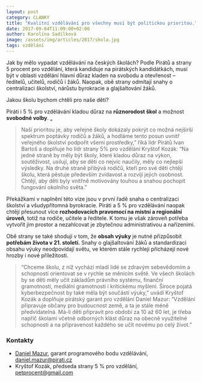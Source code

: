 ```yaml
---
layout: post
category: CLANKY
title: "Kvalitní vzdělávání pro všechny musí být politickou prioritou."
date: 2017-09-04T11:09:00+02:00
author: Karolína Sadílková
image: /assets/img/articles/2017/skola.jpg
tags: vzdělání
---
```


Jak by mělo vypadat vzdělávání na českých školách? Podle Pirátů a strany 5 procent pro vzdělání, která kandiduje na pirátských kandidátkách, musí být v oblasti vzdělání hlavní důraz kladen na svobodu a otevřenost – ředitelů, učitelů, rodičů i žáků. Naopak, obě strany odmítají snahy o centralizaci školství, nárůstu byrokracie a glajšaltování žáků.

Jakou školu bychom chtěli pro naše děti?
 
Piráti i 5 % pro vzdělávání kladou důraz na **různorodost škol** a možnost **svobodné volby**. „

> Naší prioritou je, aby veřejné školy dokázaly pokrýt co možná nejširší spektrum poptávky rodičů a žáků, a hodláme tento posun uvnitř veřejného školství podpořit všemi prostředky,” říká lídr Pirátů Ivan Bartoš a doplňuje ho lídr strany 5% pro vzdělání Kryštof Kozák: “Na jedné straně by měly být školy, které kladou důraz na výkon, soutěživost, usilují, aby se děti co nejvíc naučily, měly co nejlepší výsledky. Na druhé straně přibývá rodičů, kteří pro své děti chtějí školu, která pěstuje především zvídavost a rozvíjí jejich osobnost. Chtějí, aby děti byly vnitřně motivovány touhou a snahou pochopit fungování okolního světa.” 

Překážkami v naplnění této vize jsou v první řadě snaha o centralizaci školství a všudypřítomná byrokracie. Piráti a 5 % pro vzdělávání naopak chtějí přesunout více **rozhodovacích pravomocí na místní a regionální úroveň**, totiž na rodiče, učitele a ředitele. K tomu je však zároveň potřeba vytvořit jim prostor a nezahlcovat je zbytečnou administrativou a nařízeními.

Obě strany se také shodují v tom, že **obsah výuky** je nutné přizpůsobit **potřebám života v 21. století.** Snahy o glajšaltování žáků a standardizaci obsahu výuky neodpovídají světu, ve kterém stále rychleji přicházejí nové hrozby i nové příležitosti.

> “Chceme školu, z níž vychází mladí lidé se zdravým sebevědomím a schopností orientovat se v rychle se měnícím světě. Ve všech školách by se děti měly učit základům právního systému, finanční gramotnosti, mediální gramotnosti i kritickému myšlení. Široce pojatá kyberbezpečnost by také měla být součástí výuky,” uvádí Kryštof Kozák a doplňuje pirátský garant pro vzdělání Daniel Mazur: “Vzdělání připravuje občany pro budoucnost země, a ta je stále méně předvídatelná. Má-li děti připravit pro období za 10 až 60 let, je třeba napříč školami včetně odborných klást důraz na obecně využitelné schopnosti a na připravenost každého se učit novému po celý život.”

### Kontakty

* [Daniel Mazur](https://www.pirati.cz/lide/daniel-mazur/), garant programového bodu vzdělávání, daniel.mazur@pirati.cz
* Kryštof Kozák, předseda strany 5 % pro vzdělání, petprocent@gmail.com
